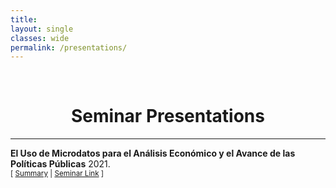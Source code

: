 ```yaml
---
title: 
layout: single
classes: wide
permalink: /presentations/
---
```

<br/> 

<!-- Google Tag Manager (noscript) -->
<noscript><iframe src="https://www.googletagmanager.com/ns.html?id=GTM-PNS829G"
height="0" width="0" style="display:none;visibility:hidden"></iframe></noscript>
<!-- End Google Tag Manager (noscript) -->

# <center> Seminar Presentations </center>
- - -

**El Uso de Microdatos para el Análisis Económico y el Avance de las Políticas Públicas** 2021.<br/>
<small>[ <a href="#/" onclick="visib('red')">Summary</a> | [Seminar Link][red-link] ] </small>

<div id="red" style="display: none; text-align: justify; line-height: 1.2" ><small>
Speaker in the annual congress <em>"El uso de microdatos para el análisis económico y el avance de las políticas públicas"</em> presenting the paper <em>"Labor Market Flows Of Young Workers In Colombia"</em>. The conference brought together academics, experts, young researchers, practitioners, and policy makers to present and discuss research papers in applied microeconomics, with special emphasis on applications using microdata, such as administrative records, censuses, surveys, and information Historical and updated. 
</small><br><br/></div>

[red-link]: https://www.redinvestigadores.org/evento-riec/31

